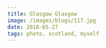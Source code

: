 ```yaml
---
title: Glasgow Glasgow
image: /images/blogs/117.jpg
date: 2018-05-27
tags: photo, scotland, myself
---
```

